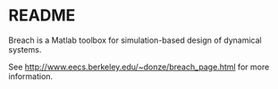 # README #

Breach is a Matlab toolbox for simulation-based design of dynamical systems.

See http://www.eecs.berkeley.edu/~donze/breach_page.html for more information.